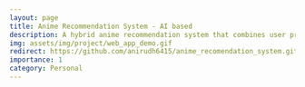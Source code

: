 ```yaml
---
layout: page
title: Anime Recommendation System - AI based 
description: A hybrid anime recommendation system that combines user preferences and content-based filtering for personalized recommendations. The system is containerized using Docker and deployed on Google Cloud Platform (GCP) with Kubernetes for scalability.
img: assets/img/project/web_app_demo.gif
redirect: https://github.com/anirudh6415/anime_recomendation_system.git
importance: 1
category: Personal
---
```


